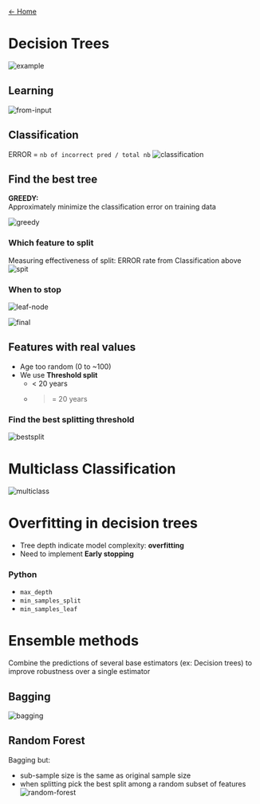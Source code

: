[← Home](../README.md)

# Decision Trees

![example](https://user-images.githubusercontent.com/19282069/154310281-8a151a35-caee-4d73-abe9-8a520b13b192.png)

## Learning
![from-input](https://user-images.githubusercontent.com/19282069/154310446-1c1dd064-8044-479d-8669-0ec07213a3a0.png)

## Classification
ERROR = `nb of incorrect pred / total nb`
![classification](https://user-images.githubusercontent.com/19282069/154310528-27616f64-5d41-4491-95f3-babe6f174b92.png)

## Find the best tree
**GREEDY:**     
Approximately minimize the classification error on training data

![greedy](https://user-images.githubusercontent.com/19282069/154310957-c74d74b9-bb6a-4d64-819a-0b0eea4bb7a1.png)

### Which feature to split
Measuring effectiveness of split: ERROR rate from Classification above
![spit](https://user-images.githubusercontent.com/19282069/154311275-fdf877b0-4639-4f69-89be-ca68f03d57b4.png)

### When to stop
![leaf-node](https://user-images.githubusercontent.com/19282069/154311466-ac876453-ce78-4fa3-9ee6-74738035b4cc.png)

![final](https://user-images.githubusercontent.com/19282069/154311627-15694e5a-c8a3-4408-910a-8fe20e707116.png)

## Features with real values
- Age too random (0 to ~100)
- We use **Threshold split**
    - < 20 years
    - >= 20 years

### Find the best splitting threshold
![bestsplit](https://user-images.githubusercontent.com/19282069/154312039-bad49e85-63f3-4917-a1d0-393825b6e4f1.png)

# Multiclass Classification
![multiclass](https://user-images.githubusercontent.com/19282069/154312211-73e5f77e-8be4-4b65-b4cd-481ebcc22895.png)

# Overfitting in decision trees
- Tree depth indicate model complexity: **overfitting**
- Need to implement **Early stopping**

### Python
- `max_depth`
- `min_samples_split`
- `min_samples_leaf`

# Ensemble methods
Combine the predictions of several base estimators (ex: Decision trees) to improve robustness over a single estimator

## Bagging
![bagging](https://user-images.githubusercontent.com/19282069/154313012-0853a89a-0ff2-4c17-98c9-e0bb2d7e55e2.png)

## Random Forest
Bagging but: 
- sub-sample size is the same as original sample size
- when splitting pick the best split among a random subset of features
![random-forest](https://user-images.githubusercontent.com/19282069/154313090-264200cb-3057-4c4c-9eed-8aec3229f7af.png)
